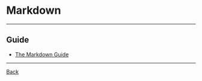 # Markdown

---

## Guide

- [The Markdown Guide](https://www.markdownguide.org/)

---

[Back](./readme.md)
